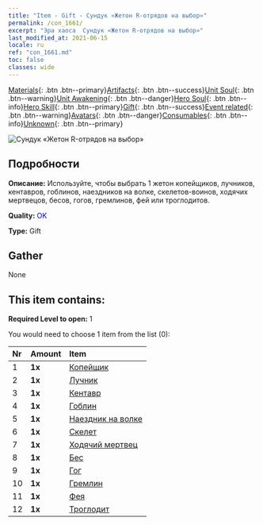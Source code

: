 ```yaml
---
title: "Item - Gift - Сундук «Жетон R-отрядов на выбор»"
permalink: /con_1661/
excerpt: "Эра хаоса  Сундук «Жетон R-отрядов на выбор»"
last_modified_at: 2021-06-15
locale: ru
ref: "con_1661.md"
toc: false
classes: wide
---
```

 [Materials](/ItemsRU/){: .btn .btn--primary}[Artifacts](/ItemsRU/Artifacts/){: .btn .btn--success}[Unit Soul](/ItemsRU/UnitSoul/){: .btn .btn--warning}[Unit Awakening](/ItemsRU/UnitAwakening/){: .btn .btn--danger}[Hero Soul](/ItemsRU/HeroSoul/){: .btn .btn--info}[Hero Skill](/ItemsRU/HeroSkill/){: .btn .btn--primary}[Gift](/ItemsRU/Gift/){: .btn .btn--success}[Event related](/ItemsRU/Events/){: .btn .btn--warning}[Avatars](/ItemsRU/Avatars/){: .btn .btn--danger}[Consumables](/ItemsRU/Consumables/){: .btn .btn--info}[Unknown](/ItemsRU/Unknown/){: .btn .btn--primary}

 ![Сундук «Жетон R-отрядов на выбор»](/images/t/i_907277.png)

## Подробности
 **Описание:** Используйте, чтобы выбрать 1 жетон копейщиков, лучников, кентавров, гоблинов, наездников на волке, скелетов-воинов, ходячих мертвецов, бесов, гогов, гремлинов, фей или троглодитов.

 **Quality:** <span style="color: #0000CD">OK</span>

 **Type:** Gift

## Gather

  None

## This item contains:

 **Required Level to open:** 1

 You would need to choose 1 item from the list (0):

  | Nr | Amount |     Item    |
  |:---|:-------|:------------|
  | 1 |  **1x** | [Копейщик](/ItemsRU/unt_190/) |  | 
  | 2 |  **1x** | [Лучник](/ItemsRU/unt_191/) |  | 
  | 3 |  **1x** | [Кентавр](/ItemsRU/unt_199/) |  | 
  | 4 |  **1x** | [Гоблин](/ItemsRU/unt_217/) |  | 
  | 5 |  **1x** | [Наездник на волке](/ItemsRU/unt_218/) |  | 
  | 6 |  **1x** | [Скелет](/ItemsRU/unt_208/) |  | 
  | 7 |  **1x** | [Ходячий мертвец](/ItemsRU/unt_209/) |  | 
  | 8 |  **1x** | [Бес](/ItemsRU/unt_226/) |  | 
  | 9 |  **1x** | [Гог](/ItemsRU/unt_227/) |  | 
  | 10 |  **1x** | [Гремлин](/ItemsRU/unt_235/) |  | 
  | 11 |  **1x** | [Фея](/ItemsRU/unt_262/) |  | 
  | 12 |  **1x** | [Троглодит](/ItemsRU/unt_244/) |  | 

